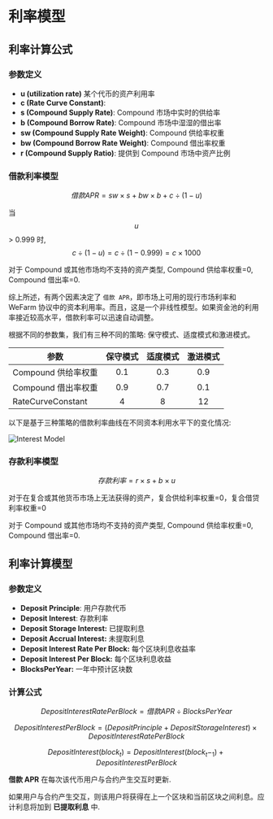 # 利率模型

## **利率计算公式**

### **参数定义**

* **u (utilization rate)** 某个代币的资产利用率
* **c (Rate Curve Constant)**:
* **s (Compound Supply Rate)**: Compound 市场中实时的供给率
* **b (Compound Borrow Rate)**: Compound 市场中湿湿的借出率
* **sw (Compound Supply Rate Weight)**: Compound 供给率权重
* **bw (Compound Borrow Rate Weight)**: Compound 借出率权重
* **r (Compound Supply Ratio)**: 提供到 Compound 市场中资产比例

### 借款利率模型

$$借款 APR= sw \times s + bw \times b + c \div (1-u)$$

当 $$u$$ > 0.999 时, $$c \div (1-u) = c \div (1-0.999)= c \times 1000$$

对于 Compound 或其他市场均不支持的资产类型, Compound 供给率权重=0, Compound 借出率=0.

综上所述，有两个因素决定了 `借款 APR`，即市场上可用的现行市场利率和 WeFarm 协议中的资本利用率。而且，这是一个非线性模型。如果资金池的利用率接近较高水平，借款利率可以迅速自动调整。

根据不同的参数集，我们有三种不同的策略: 保守模式、适度模式和激进模式。

| 参数                | 保守模式 | 适度模式 | 激进模式 |
| ----------------- | :--: | :--: | :--: |
| Compound 供给率权重    |  0.1 |  0.3 |  0.9 |
| Compound 借出率权重    |  0.9 |  0.7 |  0.1 |
| RateCurveConstant |   4  |   8  |  12  |

以下是基于三种策略的借款利率曲线在不同资本利用水平下的变化情况:

![Interest Model](broken-reference)

### 存款利率模型

$$存款利率 = r \times s + b \times u$$

对于在复合或其他货币市场上无法获得的资产，复合供给利率权重=0，复合借贷利率权重=0

对于 Compound 或其他市场均不支持的资产类型, Compound 供给率权重=0, Compound 借出率=0.

## 利率计算模型

### **参数定义**

* **Deposit Principle**: 用户存款代币
* **Deposit Interest**: 存款利率
* **Deposit Storage Interest:** 已提取利息
* **Deposit Accrual Interest:** 未提取利息
* **Deposit Interest Rate Per Block:** 每个区块利息收益率
* **Deposit Interest Per Block:** 每个区块利息收益
* **BlocksPerYear:** 一年中预计区块数

### **计算公式**

$$Deposit Interest Rate Per Block = 借款 APR \div BlocksPerYear$$

$$Deposit Interest Per Block = (Deposit Principle + Deposit Storage Interest) \times Deposit Interest Rate Per Block$$

$$Deposit Interest(block_t) = Deposit Interest(block_t-_1)+ Deposit Interest Per Block$$

**借款 APR** 在每次该代币用户与合约产生交互时更新.

如果用户与合约产生交互，则该用户将获得在上一个区块和当前区块之间利息。应计利息将加到 **已提取利息** 中.

